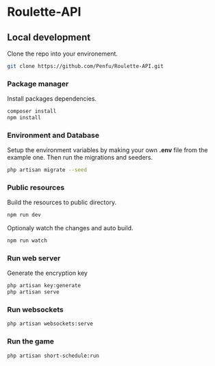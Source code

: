 # Roulette-API

## Local development

Clone the repo into your environement.

```bash
git clone https://github.com/Penfu/Roulette-API.git
```

### Package manager

Install packages dependencies.

```bash
composer install
npm install
```

### Environment and Database

Setup the environment variables by making your own **.env** file from the example one.
Then run the migrations and seeders.

```bash
php artisan migrate --seed
```

### Public resources

Build the resources to public directory.

```bash
npm run dev
```

Optionaly watch the changes and auto build.

```bash
npm run watch
```

### Run web server

Generate the encryption key

```bash
php artisan key:generate
php artisan serve
```

### Run websockets

```bash
php artisan websockets:serve
```

### Run the game

```bash
php artisan short-schedule:run
```
